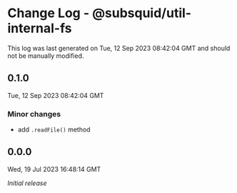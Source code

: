 # Change Log - @subsquid/util-internal-fs

This log was last generated on Tue, 12 Sep 2023 08:42:04 GMT and should not be manually modified.

## 0.1.0
Tue, 12 Sep 2023 08:42:04 GMT

### Minor changes

- add `.readFile()` method

## 0.0.0
Wed, 19 Jul 2023 16:48:14 GMT

_Initial release_

